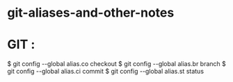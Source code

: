# git-aliases-and-other-notes


# GIT : 

$ git config --global alias.co checkout
$ git config --global alias.br branch
$ git config --global alias.ci commit
$ git config --global alias.st status

